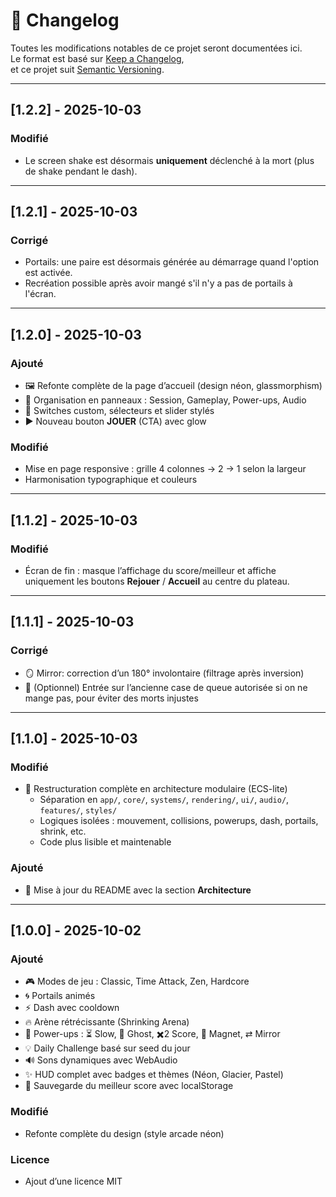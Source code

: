 # 📜 Changelog

Toutes les modifications notables de ce projet seront documentées ici.  
Le format est basé sur [Keep a Changelog](https://keepachangelog.com/fr/1.0.0/),  
et ce projet suit [Semantic Versioning](https://semver.org/lang/fr/).

---

## [1.2.2] - 2025-10-03
### Modifié
- Le screen shake est désormais **uniquement** déclenché à la mort (plus de shake pendant le dash).

---

## [1.2.1] - 2025-10-03
### Corrigé
- Portails: une paire est désormais générée au démarrage quand l'option est activée.
- Recréation possible après avoir mangé s'il n'y a pas de portails à l'écran.

---

## [1.2.0] - 2025-10-03
### Ajouté
- 🖼️ Refonte complète de la page d’accueil (design néon, glassmorphism)
- 🧩 Organisation en panneaux : Session, Gameplay, Power-ups, Audio
- 🧲 Switches custom, sélecteurs et slider stylés
- ▶️ Nouveau bouton **JOUER** (CTA) avec glow

### Modifié
- Mise en page responsive : grille 4 colonnes → 2 → 1 selon la largeur
- Harmonisation typographique et couleurs

---

## [1.1.2] - 2025-10-03
### Modifié
- Écran de fin : masque l’affichage du score/meilleur et affiche uniquement les boutons **Rejouer** / **Accueil** au centre du plateau.

---

## [1.1.1] - 2025-10-03
### Corrigé
- 🪞 Mirror: correction d’un 180° involontaire (filtrage après inversion)
- 🐍 (Optionnel) Entrée sur l’ancienne case de queue autorisée si on ne mange pas, pour éviter des morts injustes

---

## [1.1.0] - 2025-10-03
### Modifié
- 🔧 Restructuration complète en architecture modulaire (ECS-lite)
  - Séparation en `app/`, `core/`, `systems/`, `rendering/`, `ui/`, `audio/`, `features/`, `styles/`
  - Logiques isolées : mouvement, collisions, powerups, dash, portails, shrink, etc.
  - Code plus lisible et maintenable

### Ajouté
- 🧩 Mise à jour du README avec la section **Architecture**

---

## [1.0.0] - 2025-10-02

### Ajouté

- 🎮 Modes de jeu : Classic, Time Attack, Zen, Hardcore
- 🌀 Portails animés
- ⚡ Dash avec cooldown
- 🔥 Arène rétrécissante (Shrinking Arena)
- 🎁 Power-ups : ⏳ Slow, 👻 Ghost, ✖️2 Score, 🧲 Magnet, ⇄ Mirror
- 💡 Daily Challenge basé sur seed du jour
- 🔊 Sons dynamiques avec WebAudio
- ✨ HUD complet avec badges et thèmes (Néon, Glacier, Pastel)
- 💾 Sauvegarde du meilleur score avec localStorage

### Modifié

- Refonte complète du design (style arcade néon)

### Licence

- Ajout d’une licence MIT